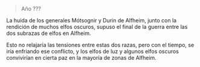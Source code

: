 > Año ???

La huida de los generales Mótsognir y Durin de Alfheim, junto con la rendición de muchos elfos oscuros, supuso el final de la guerra entre las dos subrazas de elfos en Alfheim.

Esto no relajaría las tensiones entre estas dos razas, pero con el tiempo, se iría enfriando ese conflicto, y los elfos de luz y algunos elfos oscuros convivirían en cierta paz en la mayoría de zonas de Alfheim.